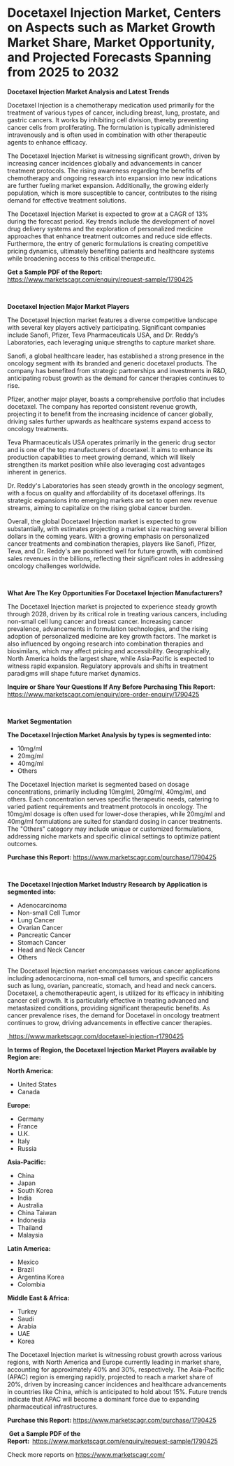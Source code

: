<p><h1>Docetaxel Injection Market, Centers on Aspects such as Market Growth Market Share, Market Opportunity, and Projected Forecasts Spanning from 2025 to 2032</h1></p><p><strong>Docetaxel Injection Market Analysis and Latest Trends</strong></p>
<p><p>Docetaxel Injection is a chemotherapy medication used primarily for the treatment of various types of cancer, including breast, lung, prostate, and gastric cancers. It works by inhibiting cell division, thereby preventing cancer cells from proliferating. The formulation is typically administered intravenously and is often used in combination with other therapeutic agents to enhance efficacy.</p><p>The Docetaxel Injection Market is witnessing significant growth, driven by increasing cancer incidences globally and advancements in cancer treatment protocols. The rising awareness regarding the benefits of chemotherapy and ongoing research into expansion into new indications are further fueling market expansion. Additionally, the growing elderly population, which is more susceptible to cancer, contributes to the rising demand for effective treatment solutions.</p><p>The Docetaxel Injection Market is expected to grow at a CAGR of 13% during the forecast period. Key trends include the development of novel drug delivery systems and the exploration of personalized medicine approaches that enhance treatment outcomes and reduce side effects. Furthermore, the entry of generic formulations is creating competitive pricing dynamics, ultimately benefiting patients and healthcare systems while broadening access to this critical therapeutic.</p></p>
<p><strong>Get a Sample PDF of the Report:&nbsp;</strong> <a href="https://www.marketscagr.com/enquiry/request-sample/1790425?utm_campaign=2110&utm_medium=2&utm_source=Github&utm_content=ia&utm_term=08032025&utm_id=docetaxel-injection">https://www.marketscagr.com/enquiry/request-sample/1790425</a></p>
<p>&nbsp;</p>
<p><strong>Docetaxel Injection Major Market Players</strong></p>
<p><p>The Docetaxel Injection market features a diverse competitive landscape with several key players actively participating. Significant companies include Sanofi, Pfizer, Teva Pharmaceuticals USA, and Dr. Reddy’s Laboratories, each leveraging unique strengths to capture market share.</p><p>Sanofi, a global healthcare leader, has established a strong presence in the oncology segment with its branded and generic docetaxel products. The company has benefited from strategic partnerships and investments in R&D, anticipating robust growth as the demand for cancer therapies continues to rise.</p><p>Pfizer, another major player, boasts a comprehensive portfolio that includes docetaxel. The company has reported consistent revenue growth, projecting it to benefit from the increasing incidence of cancer globally, driving sales further upwards as healthcare systems expand access to oncology treatments.</p><p>Teva Pharmaceuticals USA operates primarily in the generic drug sector and is one of the top manufacturers of docetaxel. It aims to enhance its production capabilities to meet growing demand, which will likely strengthen its market position while also leveraging cost advantages inherent in generics.</p><p>Dr. Reddy's Laboratories has seen steady growth in the oncology segment, with a focus on quality and affordability of its docetaxel offerings. Its strategic expansions into emerging markets are set to open new revenue streams, aiming to capitalize on the rising global cancer burden.</p><p>Overall, the global Docetaxel Injection market is expected to grow substantially, with estimates projecting a market size reaching several billion dollars in the coming years. With a growing emphasis on personalized cancer treatments and combination therapies, players like Sanofi, Pfizer, Teva, and Dr. Reddy's are positioned well for future growth, with combined sales revenues in the billions, reflecting their significant roles in addressing oncology challenges worldwide.</p></p>
<p>&nbsp;</p>
<p><strong>What Are The Key Opportunities For Docetaxel Injection Manufacturers?</strong></p>
<p><p>The Docetaxel Injection market is projected to experience steady growth through 2028, driven by its critical role in treating various cancers, including non-small cell lung cancer and breast cancer. Increasing cancer prevalence, advancements in formulation technologies, and the rising adoption of personalized medicine are key growth factors. The market is also influenced by ongoing research into combination therapies and biosimilars, which may affect pricing and accessibility. Geographically, North America holds the largest share, while Asia-Pacific is expected to witness rapid expansion. Regulatory approvals and shifts in treatment paradigms will shape future market dynamics.</p></p>
<p><strong>Inquire or Share Your Questions If Any Before Purchasing This Report:</strong> <a href="https://www.marketscagr.com/enquiry/pre-order-enquiry/1790425?utm_campaign=2110&utm_medium=2&utm_source=Github&utm_content=ia&utm_term=08032025&utm_id=docetaxel-injection">https://www.marketscagr.com/enquiry/pre-order-enquiry/1790425</a></p>
<p>&nbsp;</p>
<p><strong>Market Segmentation</strong></p>
<p><strong>The Docetaxel Injection Market Analysis by types is segmented into:</strong></p>
<p><ul><li>10mg/ml</li><li>20mg/ml</li><li>40mg/ml</li><li>Others</li></ul></p>
<p><p>The Docetaxel Injection market is segmented based on dosage concentrations, primarily including 10mg/ml, 20mg/ml, 40mg/ml, and others. Each concentration serves specific therapeutic needs, catering to varied patient requirements and treatment protocols in oncology. The 10mg/ml dosage is often used for lower-dose therapies, while 20mg/ml and 40mg/ml formulations are suited for standard dosing in cancer treatments. The "Others" category may include unique or customized formulations, addressing niche markets and specific clinical settings to optimize patient outcomes.</p></p>
<p><strong>Purchase this Report:&nbsp;</strong><a href="https://www.marketscagr.com/purchase/1790425?utm_campaign=2110&utm_medium=2&utm_source=Github&utm_content=ia&utm_term=08032025&utm_id=docetaxel-injection">https://www.marketscagr.com/purchase/1790425</a></p>
<p>&nbsp;</p>
<p><strong>The Docetaxel Injection Market Industry Research by Application is segmented into:</strong></p>
<p><ul><li>Adenocarcinoma</li><li>Non-small Cell Tumor</li><li>Lung Cancer</li><li>Ovarian Cancer</li><li>Pancreatic Cancer</li><li>Stomach Cancer</li><li>Head and Neck Cancer</li><li>Others</li></ul></p>
<p><p>The Docetaxel Injection market encompasses various cancer applications including adenocarcinoma, non-small cell tumors, and specific cancers such as lung, ovarian, pancreatic, stomach, and head and neck cancers. Docetaxel, a chemotherapeutic agent, is utilized for its efficacy in inhibiting cancer cell growth. It is particularly effective in treating advanced and metastasized conditions, providing significant therapeutic benefits. As cancer prevalence rises, the demand for Docetaxel in oncology treatment continues to grow, driving advancements in effective cancer therapies.</p></p>
<p><a href="https://www.marketscagr.com/docetaxel-injection-r1790425?utm_campaign=2110&utm_medium=2&utm_source=Github&utm_content=ia&utm_term=08032025&utm_id=docetaxel-injection">&nbsp;https://www.marketscagr.com/docetaxel-injection-r1790425</a></p>
<p><strong>In terms of Region, the Docetaxel Injection Market Players available by Region are:</strong></p>
<p>
    <p> <strong> North America: </strong>
        <ul>
            <li>United States</li>
            <li>Canada</li>
        </ul>
        </p> 
    <p> <strong> Europe: </strong>
        <ul>
            <li>Germany</li>
            <li>France</li>
            <li>U.K.</li>
            <li>Italy</li>
            <li>Russia</li>
        </ul>
        </p> 
    <p> <strong> Asia-Pacific: </strong>
        <ul>
            <li>China</li>
            <li>Japan</li>
            <li>South Korea</li>
            <li>India</li>
            <li>Australia</li>
            <li>China Taiwan</li>
            <li>Indonesia</li>
            <li>Thailand</li>
            <li>Malaysia</li>
        </ul>
        </p> 
    <p> <strong> Latin America: </strong>
        <ul>
            <li>Mexico</li>
            <li>Brazil</li>
            <li>Argentina Korea</li>
            <li>Colombia</li>
        </ul>
        </p> 
    <p> <strong> Middle East & Africa: </strong>
        <ul>
            <li>Turkey</li>
            <li>Saudi</li>
            <li>Arabia</li>
            <li>UAE</li>
            <li>Korea</li>
        </ul>
    </p>
    </p>
<p><p>The Docetaxel Injection market is witnessing robust growth across various regions, with North America and Europe currently leading in market share, accounting for approximately 40% and 30%, respectively. The Asia-Pacific (APAC) region is emerging rapidly, projected to reach a market share of 20%, driven by increasing cancer incidences and healthcare advancements in countries like China, which is anticipated to hold about 15%. Future trends indicate that APAC will become a dominant force due to expanding pharmaceutical infrastructures.</p></p>
<p><strong>Purchase this Report: </strong><a href="https://www.marketscagr.com/purchase/1790425?utm_campaign=2110&utm_medium=2&utm_source=Github&utm_content=ia&utm_term=08032025&utm_id=docetaxel-injection">https://www.marketscagr.com/purchase/1790425</a></p>
<p>&nbsp;<strong>Get a Sample PDF of the Report:&nbsp;&nbsp;</strong><a href="https://www.marketscagr.com/enquiry/request-sample/1790425?utm_campaign=2110&utm_medium=2&utm_source=Github&utm_content=ia&utm_term=08032025&utm_id=docetaxel-injection">https://www.marketscagr.com/enquiry/request-sample/1790425</a></p>
<p><strong></strong></p>
<p>Check more reports on <a href="https://www.marketscagr.com/?utm_campaign=2110&utm_medium=2&utm_source=Github&utm_content=ia&utm_term=08032025&utm_id=docetaxel-injection">https://www.marketscagr.com/</a></p>
